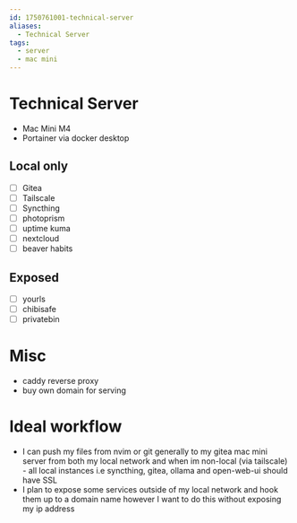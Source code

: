```yaml
---
id: 1750761001-technical-server
aliases:
  - Technical Server
tags:
  - server
  - mac mini
---
```


# Technical Server

- Mac Mini M4
- Portainer via docker desktop

## Local only

- [ ] Gitea
- [ ] Tailscale
- [ ] Syncthing
- [ ] photoprism
- [ ] uptime kuma
- [ ] nextcloud
- [ ] beaver habits

## Exposed

- [ ] yourls
- [ ] chibisafe
- [ ] privatebin

# Misc

- caddy reverse proxy
- buy own domain for serving

# Ideal workflow

- I can push my files from nvim or git generally to my gitea mac mini server from both my local network and when im non-local (via tailscale) - all local instances i.e syncthing, gitea, ollama and open-web-ui should have SSL
- I plan to expose some services outside of my local network and hook them up to a domain name however I want to do this without exposing my ip address
